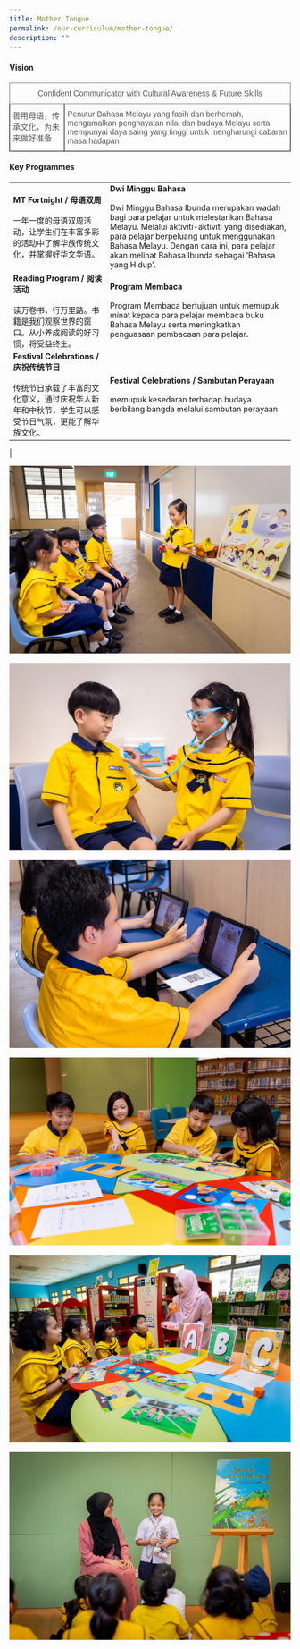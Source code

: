```yaml
---
title: Mother Tongue
permalink: /our-curriculum/mother-tongue/
description: ""
---
```



#### Vision
<style type="text/css">
.tg  {border-collapse:collapse;border-spacing:0;}
.tg td{border-color:black;border-style:solid;border-width:1px;font-family:Arial, sans-serif;font-size:14px;
  overflow:hidden;padding:10px 5px;word-break:normal;}
.tg th{border-color:black;border-style:solid;border-width:1px;font-family:Arial, sans-serif;font-size:14px;
  font-weight:normal;overflow:hidden;padding:10px 5px;word-break:normal;}
.tg .tg-bn0e{color:#575756;text-align:left;vertical-align:top}
.tg .tg-1ltz{border-color:inherit;color:#575756;text-align:center;vertical-align:top}
</style>
<table class="tg">
<thead>
  <tr>
    <th class="tg-1ltz" colspan="2">Confident Communicator with Cultural Awareness &amp; Future Skills</th>
  </tr>
</thead>
<tbody>
  <tr>
    <td class="tg-bn0e">善用母语，传承文化，为未来做好准备</td>
    <td class="tg-bn0e">Penutur Bahasa Melayu yang fasih dan berhemah, mengamalkan penghayatan nilai dan budaya Melayu serta mempunyai daya saing yang tinggi untuk mengharungi cabaran masa hadapan</td>
  </tr>
</tbody>
</table>

#### Key Programmes

|  |  |
|---|---|
| **MT Fortnight / 母语双周** <br> <br>一年一度的母语双周活动，让学生们在丰富多彩的活动中了解华族传统文化，并掌握好华文华语。 | **Dwi Minggu Bahasa** <br> <br> Dwi Minggu Bahasa Ibunda merupakan wadah bagi para pelajar untuk melestarikan Bahasa Melayu. Melalui aktiviti-aktiviti yang disediakan, para pelajar berpeluang untuk menggunakan Bahasa Melayu. Dengan cara ini, para pelajar akan melihat Bahasa Ibunda sebagai ‘Bahasa yang Hidup’. |
| **Reading Program / 阅读活动** <br> <br> 读万卷书，行万里路。书籍是我们观察世界的窗口。从小养成阅读的好习惯，将受益终生。 | **Program Membaca** <br> <br> Program Membaca bertujuan untuk memupuk minat kepada para pelajar membaca buku Bahasa Melayu serta meningkatkan penguasaan pembacaan para pelajar. |
| **Festival Celebrations / 庆祝传统节日** <br> <br> 传统节日承载了丰富的文化意义，通过庆祝华人新年和中秋节，学生可以感受节日气氛，更能了解华族文化。 | **Festival Celebrations / Sambutan Perayaan**<br> <br>memupuk kesedaran terhadap budaya berbilang bangda melalui sambutan perayaan |
|

![](/images/CL/cl1.jpg)

![](/images/CL/cl2.jpg)

![](/images/CL/cl4.jpg)

![](/images/ML/ml1.jpg)

![](/images/ML/ml2.jpg)

![](/images/ML/ml3.jpg)